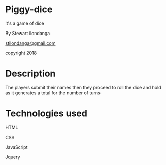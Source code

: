 # Piggy-dice
it's a game of dice

By Stewart ilondanga

stilondanga@gmail.com

copyright 2018

# Description
The players submit their names then they proceed to roll the dice and hold as it generates a total for the number of turns

# Technologies used
HTML

CSS

JavaScript

Jquery
